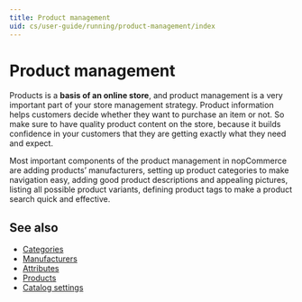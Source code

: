 ```yaml
---
title: Product management
uid: cs/user-guide/running/product-management/index
---
```


# Product management

Products is a **basis of an online store**, and product management is a very important part of your store management strategy. Product information helps customers decide whether they want to purchase an item or not. So make sure to have quality product content on the store, because it builds confidence in your customers that they are getting exactly what they need and expect.

Most important components of the product management in nopCommerce are adding products’ manufacturers, setting up product categories to make navigation easy, adding good product descriptions and appealing pictures, listing all possible product variants, defining product tags to make a product search quick and effective.

## See also

* [Categories](xref:cs/user-guide/running/product-management/categories)
* [Manufacturers](xref:cs/user-guide/running/product-management/manufacturers)
* [Attributes](xref:cs/user-guide/running/product-management/attributes/index)
* [Products](xref:cs/user-guide/running/product-management/products/index)
* [Catalog settings](xref:cs/user-guide/running/product-management/catalog-settings)
